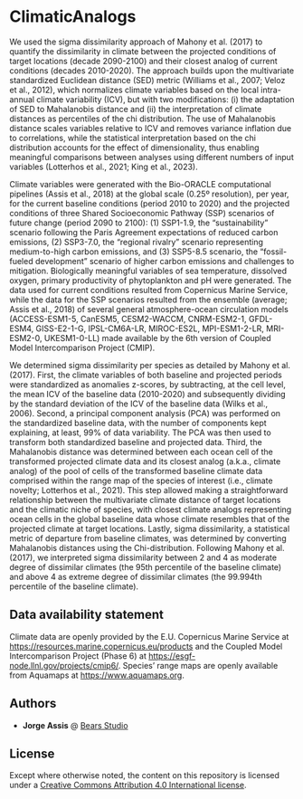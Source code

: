 # ClimaticAnalogs

We used the sigma dissimilarity approach of Mahony et al. (2017) to quantify the dissimilarity in climate between the projected conditions of target locations (decade 2090-2100) and their closest analog of current conditions (decades 2010-2020). The approach builds upon the multivariate standardized Euclidean distance (SED) metric (Williams et al., 2007; Veloz et al., 2012), which normalizes climate variables based on the local intra-annual climate variability (ICV), but with two modifications: (i) the adaptation of SED to Mahalanobis distance and (ii) the interpretation of climate distances as percentiles of the chi distribution. The use of Mahalanobis distance scales variables relative to ICV and removes variance inflation due to correlations, while the statistical interpretation based on the chi distribution accounts for the effect of dimensionality, thus enabling meaningful comparisons between analyses using different numbers of input variables (Lotterhos et al., 2021; King et al., 2023).

Climate variables were generated with the Bio-ORACLE computational pipelines (Assis et al., 2018) at the global scale (0.25º resolution), per year, for the current baseline conditions (period 2010 to 2020) and the projected conditions of three Shared Socioeconomic Pathway (SSP) scenarios of future change (period 2090 to 2100): (1) SSP1-1.9, the “sustainability” scenario following the Paris Agreement expectations of reduced carbon emissions, (2) SSP3-7.0, the “regional rivalry” scenario representing medium-to-high carbon emissions, and (3) SSP5-8.5 scenario, the “fossil-fueled development” scenario of higher carbon emissions and challenges to mitigation. Biologically meaningful variables of sea temperature, dissolved oxygen, primary productivity of phytoplankton and pH were generated. The data used for current conditions resulted from Copernicus Marine Service, while the data for the SSP scenarios resulted from the ensemble (average; Assis et al., 2018) of several general atmosphere-ocean circulation models (ACCESS-ESM1-5, CanESM5, CESM2-WACCM, CNRM-ESM2-1, GFDL-ESM4, GISS-E2-1-G, IPSL-CM6A-LR, MIROC-ES2L, MPI-ESM1-2-LR, MRI-ESM2-0, UKESM1-0-LL) made available by the 6th version of Coupled Model Intercomparison Project (CMIP).

We determined sigma dissimilarity per species as detailed by Mahony et al. (2017). First, the climate variables of both baseline and projected periods were standardized as anomalies z-scores, by subtracting, at the cell level, the mean ICV of the baseline data (2010-2020) and subsequently dividing by the standard deviation of the ICV of the baseline data (Wilks et al., 2006). Second, a principal component analysis (PCA) was performed on the standardized baseline data, with the number of components kept explaining, at least, 99% of data variability. The PCA was then used to transform both standardized baseline and projected data. Third, the Mahalanobis distance was determined between each ocean cell of the transformed projected climate data and its closest analog (a.k.a., climate analog) of the pool of cells of the transformed baseline climate data comprised within the range map of the species of interest (i.e., climate novelty; Lotterhos et al., 2021). This step allowed making a straightforward relationship between the multivariate climate distance of target locations and the climatic niche of species, with closest climate analogs representing ocean cells in the global baseline data whose climate resembles that of the projected climate at target locations. Lastly, sigma dissimilarity, a statistical metric of departure from baseline climates, was determined by converting Mahalanobis distances using the Chi-distribution. Following Mahony et al. (2017), we interpreted sigma dissimilarity between 2 and 4 as moderate degree of dissimilar climates (the 95th percentile of the baseline climate) and above 4 as extreme degree of dissimilar climates (the 99.994th percentile of the baseline climate). 

## Data availability statement
Climate data are openly provided by the E.U. Copernicus Marine Service at https://resources.marine.copernicus.eu/products and the Coupled Model Intercomparison Project (Phase 6) at https://esgf-node.llnl.gov/projects/cmip6/. Species’ range maps are openly available from Aquamaps at https://www.aquamaps.org.


## Authors

* **Jorge Assis** @ [Bears Studio](https://www.biodiversitydatascience.com)

## License

Except where otherwise noted, the content on this repository is licensed under a [Creative Commons Attribution 4.0 International license](https://creativecommons.org/licenses/by/4.0/).
